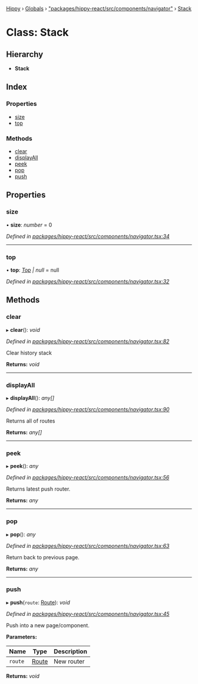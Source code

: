 [Hippy](../README.md) › [Globals](../globals.md) › ["packages/hippy-react/src/components/navigator"](../modules/_packages_hippy_react_src_components_navigator_.md) › [Stack](_packages_hippy_react_src_components_navigator_.stack.md)

# Class: Stack

## Hierarchy

* **Stack**

## Index

### Properties

* [size](_packages_hippy_react_src_components_navigator_.stack.md#size)
* [top](_packages_hippy_react_src_components_navigator_.stack.md#top)

### Methods

* [clear](_packages_hippy_react_src_components_navigator_.stack.md#clear)
* [displayAll](_packages_hippy_react_src_components_navigator_.stack.md#displayall)
* [peek](_packages_hippy_react_src_components_navigator_.stack.md#peek)
* [pop](_packages_hippy_react_src_components_navigator_.stack.md#pop)
* [push](_packages_hippy_react_src_components_navigator_.stack.md#push)

## Properties

###  size

• **size**: *number* = 0

*Defined in [packages/hippy-react/src/components/navigator.tsx:34](https://github.com/jeromehan/Hippy/blob/6216275/packages/hippy-react/src/components/navigator.tsx#L34)*

___

###  top

• **top**: *[Top](../interfaces/_packages_hippy_react_src_components_navigator_.top.md) | null* =  null

*Defined in [packages/hippy-react/src/components/navigator.tsx:32](https://github.com/jeromehan/Hippy/blob/6216275/packages/hippy-react/src/components/navigator.tsx#L32)*

## Methods

###  clear

▸ **clear**(): *void*

*Defined in [packages/hippy-react/src/components/navigator.tsx:82](https://github.com/jeromehan/Hippy/blob/6216275/packages/hippy-react/src/components/navigator.tsx#L82)*

Clear history stack

**Returns:** *void*

___

###  displayAll

▸ **displayAll**(): *any[]*

*Defined in [packages/hippy-react/src/components/navigator.tsx:90](https://github.com/jeromehan/Hippy/blob/6216275/packages/hippy-react/src/components/navigator.tsx#L90)*

Returns all of routes

**Returns:** *any[]*

___

###  peek

▸ **peek**(): *any*

*Defined in [packages/hippy-react/src/components/navigator.tsx:56](https://github.com/jeromehan/Hippy/blob/6216275/packages/hippy-react/src/components/navigator.tsx#L56)*

Returns latest push router.

**Returns:** *any*

___

###  pop

▸ **pop**(): *any*

*Defined in [packages/hippy-react/src/components/navigator.tsx:63](https://github.com/jeromehan/Hippy/blob/6216275/packages/hippy-react/src/components/navigator.tsx#L63)*

Return back to previous page.

**Returns:** *any*

___

###  push

▸ **push**(`route`: [Route](../interfaces/_packages_hippy_react_src_components_navigator_.route.md)): *void*

*Defined in [packages/hippy-react/src/components/navigator.tsx:45](https://github.com/jeromehan/Hippy/blob/6216275/packages/hippy-react/src/components/navigator.tsx#L45)*

Push into a new page/component.

**Parameters:**

Name | Type | Description |
------ | ------ | ------ |
`route` | [Route](../interfaces/_packages_hippy_react_src_components_navigator_.route.md) | New router |

**Returns:** *void*
